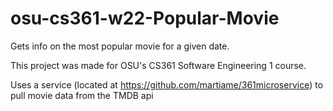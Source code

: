 # osu-cs361-w22-Popular-Movie
Gets info on the most popular movie for a given date.

This project was made for OSU's CS361 Software Engineering 1 course.

Uses a service (located at https://github.com/martiame/361microservice) to pull movie data from the TMDB api